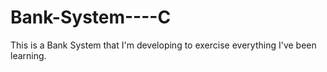 # Bank-System----C
This is a Bank System that I'm developing to exercise everything I've been learning.
